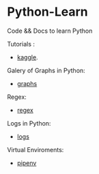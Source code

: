 # Python-Learn
Code &amp;&amp; Docs to learn Python


Tutorials :
- [kaggle](https://www.kaggle.com/learn/python).

Galery of Graphs in Python:
- [graphs](https://www.python-graph-gallery.com)


Regex:
- [regex](https://www.w3schools.com/python/python_regex.asp)


Logs in Python:
- [logs](https://docs.python.org/3/howto/logging.html)


Virtual Enviroments:
- [pipenv]()
